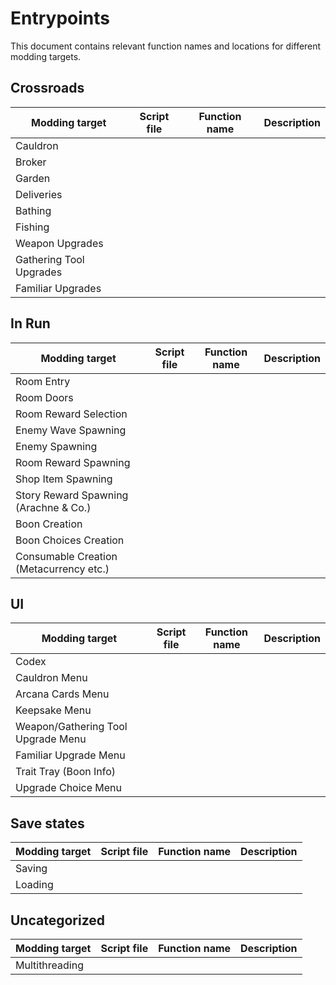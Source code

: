 # Entrypoints

This document contains relevant function names and locations for different modding targets.

## Crossroads

| Modding target          | Script file | Function name | Description |
| ----------------------- | ----------- | ------------- | ----------- |
| Cauldron                |             |               |             |
| Broker                  |             |               |             |
| Garden                  |             |               |             |
| Deliveries              |             |               |             |
| Bathing                 |             |               |             |
| Fishing                 |             |               |             |
| Weapon Upgrades         |             |               |             |
| Gathering Tool Upgrades |             |               |             |
| Familiar Upgrades       |             |               |             |

## In Run

| Modding target                          | Script file | Function name | Description |
| --------------------------------------- | ----------- | ------------- | ----------- |
| Room Entry                              |             |               |             |
| Room Doors                              |             |               |             |
| Room Reward Selection                   |             |               |             |
| Enemy Wave Spawning                     |             |               |             |
| Enemy Spawning                          |             |               |             |
| Room Reward Spawning                    |             |               |             |
| Shop Item Spawning                      |             |               |             |
| Story Reward Spawning (Arachne & Co.)   |             |               |             |
| Boon Creation                           |             |               |             |
| Boon Choices Creation                   |             |               |             |
| Consumable Creation (Metacurrency etc.) |             |               |             |

## UI

| Modding target                     | Script file | Function name | Description |
| ---------------------------------- | ----------- | ------------- | ----------- |
| Codex                              |             |               |             |
| Cauldron Menu                      |             |               |             |
| Arcana Cards Menu                  |             |               |             |
| Keepsake Menu                      |             |               |             |
| Weapon/Gathering Tool Upgrade Menu |             |               |             |
| Familiar Upgrade Menu              |             |               |             |
| Trait Tray (Boon Info)             |             |               |             |
| Upgrade Choice Menu                |             |               |             |

## Save states

| Modding target | Script file | Function name | Description |
| -------------- | ----------- | ------------- | ----------- |
| Saving         |             |               |             |
| Loading        |             |               |             |

## Uncategorized

| Modding target | Script file | Function name | Description |
| -------------- | ----------- | ------------- | ----------- |
| Multithreading |             |               |             |
